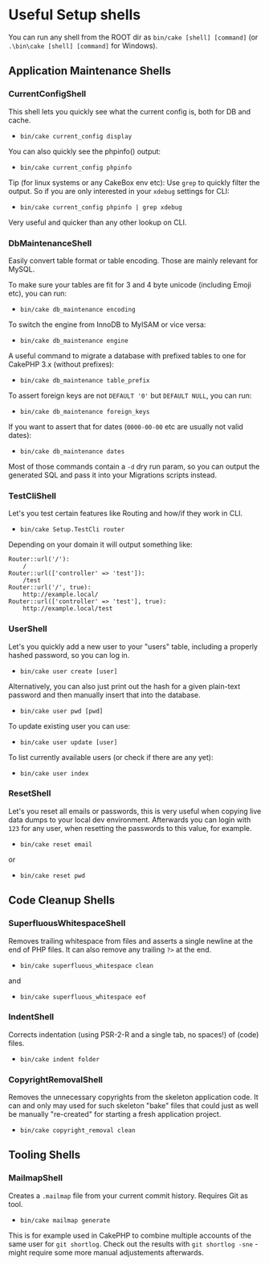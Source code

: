 # Useful Setup shells

You can run any shell from the ROOT dir as `bin/cake [shell] [command]` (or `.\bin\cake [shell] [command]` for Windows).


## Application Maintenance Shells

### CurrentConfigShell
This shell lets you quickly see what the current config is, both for DB and cache.

- `bin/cake current_config display`

You can also quickly see the phpinfo() output:

- `bin/cake current_config phpinfo`

Tip (for linux systems or any CakeBox env etc): Use `grep` to quickly filter the output.
So if you are only interested in your `xdebug` settings for CLI:

- `bin/cake current_config phpinfo | grep xdebug`

Very useful and quicker than any other lookup on CLI.

### DbMaintenanceShell
Easily convert table format or table encoding. Those are mainly relevant for MySQL.

To make sure your tables are fit for 3 and 4 byte unicode (including Emoji etc), you can run:

- `bin/cake db_maintenance encoding`

To switch the engine from InnoDB to MyISAM or vice versa:

- `bin/cake db_maintenance engine`

A useful command to migrate a database with prefixed tables to one for CakePHP 3.x (without prefixes):

- `bin/cake db_maintenance table_prefix`

To assert foreign keys are not `DEFAULT '0'` but `DEFAULT NULL`, you can run:

- `bin/cake db_maintenance foreign_keys`

If you want to assert that for dates (`0000-00-00` etc are usually not valid dates):

- `bin/cake db_maintenance dates`

Most of those commands contain a `-d` dry run param, so you can output the generated SQL and pass it into your Migrations scripts instead.


### TestCliShell
Let's you test certain features like Routing and how/if they work in CLI.

- `bin/cake Setup.TestCli router`

Depending on your domain it will output something like:
```
Router::url('/'):
    /
Router::url(['controller' => 'test']):
    /test
Router::url('/', true):
    http://example.local/
Router::url(['controller' => 'test'], true):
    http://example.local/test
```

### UserShell
Let's you quickly add a new user to your "users" table, including a properly hashed password, so
you can log in.

- `bin/cake user create [user]`

Alternatively, you can also just print out the hash for a given plain-text password and then manually insert that into the database.

- `bin/cake user pwd [pwd]`

To update existing user you can use:

- `bin/cake user update [user]`

To list currently available users (or check if there are any yet):
- `bin/cake user index`

### ResetShell
Let's you reset all emails or passwords, this is very useful when copying live data dumps to your local dev
environment. Afterwards you can login with `123` for any user, when resetting the passwords to this value, for example.

- `bin/cake reset email`

or

- `bin/cake reset pwd`

## Code Cleanup Shells

### SuperfluousWhitespaceShell
Removes trailing whitespace from files and asserts a single newline at the end of PHP files.
It can also remove any trailing `?>` at the end.

- `bin/cake superfluous_whitespace clean`

and

- `bin/cake superfluous_whitespace eof`

### IndentShell
Corrects indentation (using PSR-2-R and a single tab, no spaces!) of (code) files.

- `bin/cake indent folder `

### CopyrightRemovalShell
Removes the unnecessary copyrights from the skeleton application code.
It can and only may used for such skeleton "bake" files that could just as well be manually "re-created" for starting a fresh application project.

- `bin/cake copyright_removal clean`

## Tooling Shells

### MailmapShell
Creates a `.mailmap` file from your current commit history. Requires Git as tool.

- `bin/cake mailmap generate`

This is for example used in CakePHP to combine multiple accounts of the same user for `git shortlog`.
Check out the results with `git shortlog -sne` - might require some more manual adjustements afterwards.
